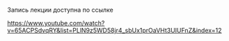 Запись лекции доступна по ссылке

https://www.youtube.com/watch?v=65ACPSdvqRY&list=PLlN9z5WD58jr4_sbUx1prOaVHt3UIUFnZ&index=12
